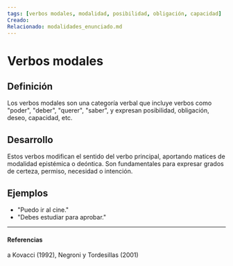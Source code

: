 ```yaml
---
tags: [verbos modales, modalidad, posibilidad, obligación, capacidad]
Creado: 
Relacionado: modalidades_enunciado.md
---
```


# Verbos modales

## Definición
Los verbos modales son una categoría verbal que incluye verbos como "poder", "deber", "querer", "saber", y expresan posibilidad, obligación, deseo, capacidad, etc.

## Desarrollo
Estos verbos modifican el sentido del verbo principal, aportando matices de modalidad epistémica o deóntica. Son fundamentales para expresar grados de certeza, permiso, necesidad o intención.

## Ejemplos
- "Puedo ir al cine."
- "Debes estudiar para aprobar."

---
#### Referencias
a Kovacci (1992), Negroni y Tordesillas (2001) 